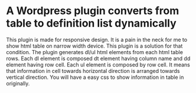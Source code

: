 # A Wordpress plugin converts from table to definition list dynamically

This plugin is made for responsive design. It is a pain in the neck for me to 
show html table on narrow width device. This plugin is a solution for that 
condition. The plugin generates dl/ul html elements from each html table rows. 
Each dl element is composed dt element having column name and dd element
having row cell. 
Each ul element is composed by row cell.
It means that information in cell towards horizontal direction is 
arranged towards vertical direction. You will have a easy css to show
information in table in originally.

